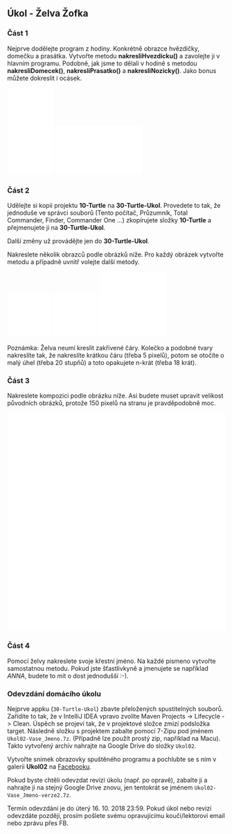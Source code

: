 Úkol - Želva Žofka
------------------

### Část 1

Nejprve dodělejte program z hodiny. Konkrétně obrazce hvězdičky, domečku a prasátka. Vytvořte metodu
**nakresliHvezdicku()** a zavolejte ji v hlavním programu.
Podobně, jak jsme to dělali v hodině s metodou
**nakresliDomecek()**, **nakresliPrasatko()** a **nakresliNozicky()**.
Jako bonus můžete dokreslit i ocásek.

<img src="img/ukol02-domecek.svg" height="200" />

<img src="img/ukol02-prasatko.svg" width="200" />

### Část 2

Udělejte si kopii projektu **10-Turtle** na **30-Turtle-Ukol**.
Provedete to tak, že jednoduše ve správci souborů
(Tento počítač, Průzumník, Total Commander, Finder, Commander One ...)
zkopírujete složky **10-Turtle** a přejmenujete ji na **30-Turtle-Ukol**.

Další změny už provádějte jen do **30-Turtle-Ukol**.

Nakreslete několik obrazců podle obrázků níže.
Pro každý obrázek vytvořte metodu a případně uvnitř volejte další
metody.

<img src="img/ukol02-osmiuhelnik.svg" width="100" />

<img src="img/ukol02-kolecko.svg" height="100" />

<img src="img/ukol02-slunicko.svg" height="150" />

Poznámka: Želva neumí kreslit zakřivené čáry.
Kolečko a podobné tvary nakreslíte tak,
že nakreslíte krátkou čáru (třeba 5 pixelů),
potom se otočíte o malý úhel (třeba 20 stupňů)
a toto opakujete n-krát (třeba 18 krát).

### Část 3

Nakreslete kompozici podle obrázku níže.
Asi budete muset upravit velikost původních obrázků,
protože 150 pixelů na stranu je pravděpodobně moc.

<img src="img/ukol02-vesnice.svg" height="500" />

### Část 4

Pomocí želvy nakreslete svoje křestní jméno. Na každé písmeno vytvořte samostatnou metodu.
Pokud jste šťastlivkyně a jmenujete se například *ANNA*, budete to mít o dost jednodušší :-).

### Odevzdání domácího úkolu

Nejprve appku (`30-Turtle-Ukol`)
zbavte přeložených spustitelných souborů.
Zařídíte to tak, že v IntelliJ IDEA vpravo zvolíte
Maven Projects -> Lifecycle -> Clean.
Úspěch se projeví tak, že v projektové složce zmizí
podsložka target.
Následně složku s projektem
zabalte pomocí 7-Zipu pod jménem `Ukol02-Vase_Jmeno.7z`.
(Případně lze použít prostý zip, například na Macu).
Takto vytvořený archív nahrajte na Google Drive
do složky `Ukol02`.

Vytvořte snímek obrazovky spuštěného programu
a pochlubte se s ním v galerii **Ukol02** na 
[Facebooku](https://www.facebook.com/groups/1149617575205475/photos/?filter=albums).

Pokud byste chtěli odevzdat revizi úkolu (např. po opravě),
zabalte ji a nahrajte ji na stejný Google Drive znovu,
jen tentokrát se jménem `Ukol02-Vase_Jmeno-verze2.7z`.

Termín odevzdání je do úterý 16. 10. 2018 23:59.
Pokud úkol nebo revizi odevzdáte později,
prosím pošlete svému opravujícímu kouči/lektorovi email nebo zprávu přes FB.
